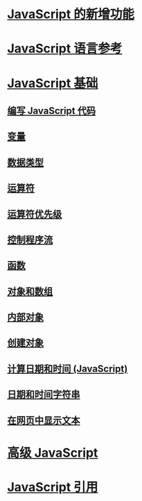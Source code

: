 # [JavaScript 的新增功能](what-s-new-in-javascript.md)
# [JavaScript 语言参考](javascript-language-reference.md)
# [JavaScript 基础](javascript-fundamentals.md)
## [编写 JavaScript 代码](writing-javascript-code.md)
## [变量](variables-javascript.md)
## [数据类型](data-types-javascript.md)
## [运算符](operators-javascript.md)
## [运算符优先级](operator-subtractprecedence-javascript.md)
## [控制程序流](controlling-program-flow-javascript.md)
## [函数](functions-javascript.md)
## [对象和数组](objects-and-arrays-javascript.md)
## [内部对象](intrinsic-objects-javascript.md)
## [创建对象](creating-objects-javascript.md)
## [计算日期和时间 (JavaScript)](calculating-dates-and-times-javascript.md)
## [日期和时间字符串](date-and-time-strings-javascript.md)
## [在网页中显示文本](displaying-text-in-a-webpage-javascript.md)
# [高级 JavaScript](advanced/TOC.md)
# [JavaScript 引用](reference/TOC.md)